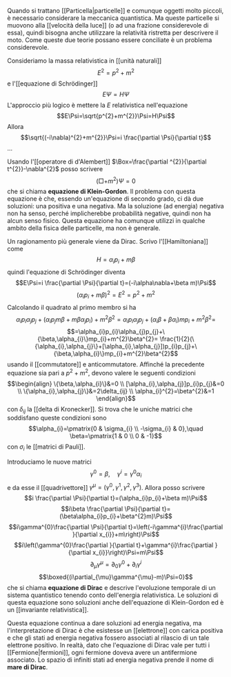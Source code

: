 Quando si trattano [[Particella|particelle]] e comunque oggetti molto piccoli, è necessario considerare la meccanica quantistica. Ma queste particelle si muovono alla [[velocità della luce]] (o ad una frazione considerevole di essa), quindi bisogna anche utilizzare la relatività ristretta per descrivere il moto. Come queste due teorie possano essere conciliate è un problema considerevole.

Consideriamo la massa relativistica in [[unità naturali]]
$$E^{2}=p^{2}+m^{2}$$
e l'[[equazione di Schrödinger]]
$$E\Psi=H\Psi$$
L'approccio più logico è mettere la $E$ relativistica nell'equazione
$$E\Psi=\sqrt{p^{2}+m^{2}}\Psi=H\Psi$$
Allora
$$\sqrt{(-i\nabla)^{2}+m^{2}}\Psi=i \frac{\partial \Psi}{\partial t}$$
...

Usando l'[[operatore di d'Alembert]] $\Box=\frac{\partial ^{2}}{\partial t^{2}}-\nabla^{2}$ posso scrivere
$$(\Box+m^{2})\Psi=0$$
che si chiama **equazione di Klein-Gordon**. Il problema con questa equazione è che, essendo un'equazione di secondo grado, ci dà due soluzioni: una positiva e una negativa. Ma la soluzione (ad energia) negativa non ha senso, perché implicherebbe probabilità negative, quindi non ha alcun senso fisico. Questa equazione ha comunque utilizzi in qualche ambito della fisica delle particelle, ma non è generale.

Un ragionamento più generale viene da Dirac. Scrivo l'[[Hamiltoniana]] come
$$H=\alpha_{i}p_{i}+m\beta$$
quindi l'equazione di Schrödinger diventa
$$E\Psi=i \frac{\partial \Psi}{\partial t}=(-i\alpha\nabla+\beta m)\Psi$$
$$(\alpha_{i}p_{i}+m\beta)^{2}=E^{2}=p^{2}+m^{2}$$
Calcolando il quadrato al primo membro si ha
$$\alpha_{i}p_{i}\alpha_{j}p_{j}+(\alpha_{i}p_{j}m\beta+m\beta \alpha_{j}p_{i})+m^{2}\beta^{2}=\alpha_{i}p_{i}\alpha_{j}p_{j}+(\alpha_{i}\beta+\beta\alpha_{i})mp_{i}+m^{2}\beta^{2}=$$
$$=\alpha_{i}p_{i}\alpha_{j}p_{j}+\{\beta,\alpha_{i}\}mp_{i}+m^{2}\beta^{2}= \frac{1}{2}(\{\alpha_{i},\alpha_{j}\}+[\alpha_{i},\alpha_{j}])p_{i}p_{j}+\{\beta,\alpha_{i}\}mp_{i}+m^{2}\beta^{2}$$
usando il [[commutatore]] e anticommutatore. Affinché la precedente equazione sia pari a $p^{2}+m^{2}$, devono valere le seguenti condizioni
$$\begin{align}
\{\beta,\alpha_{i}\}&=0 \\
[\alpha_{i},\alpha_{j}]p_{i}p_{j}&=0 \\
\{\alpha_{i},\alpha_{j}\}&=2\delta_{ij} \\
\alpha_{i}^{2}=\beta^{2}&=1
\end{align}$$
con $\delta_{ij}$ la [[delta di Kronecker]]. Si trova che le uniche matrici che soddisfano queste condizioni sono
$$\alpha_{i}=\pmatrix{0 & \sigma_{i} \\ -\sigma_{i} & 0},\quad \beta=\pmatrix{1 & 0 \\ 0 & -1}$$
con $\sigma_{i}$ le [[matrici di Pauli]].

Introduciamo le nuove matrici
$$\gamma^{0}=\beta,\quad \gamma^{i}=\gamma^{0}\alpha_{i}$$
e da esse il [[quadrivettore]] $\gamma^{\mu}=(\gamma^{0},\gamma^{1},\gamma^{2},\gamma^{3})$. Allora posso scrivere
$$i \frac{\partial \Psi}{\partial t}=(\alpha_{i}p_{i}+\beta m)\Psi$$
$$i\beta \frac{\partial \Psi}{\partial t}=(\beta\alpha_{i}p_{i}+\beta^{2}m)\Psi$$
$$i\gamma^{0}\frac{\partial \Psi}{\partial t}=\left(-i\gamma^{i}\frac{\partial }{\partial x_{i}}+m\right)\Psi$$
$$i\left(\gamma^{0}\frac{\partial }{\partial t}+\gamma^{i}\frac{\partial }{\partial x_{i}}\right)\Psi=m\Psi$$
$$\partial_{\mu}\gamma^{\mu}=\partial_{0}\gamma^{0}+\partial_{i}\gamma^{i}$$
$$\boxed{(i\partial_{\mu}\gamma^{\mu}-m)\Psi=0}$$
che si chiama **equazione di Dirac** e descrive l'evoluzione temporale di un sistema quantistico tenendo conto dell'energia relativistica. Le soluzioni di questa equazione sono soluzioni anche dell'equazione di Klein-Gordon ed è un [[invariante relativistica]].

Questa equazione continua a dare soluzioni ad energia negativa, ma l'interpretazione di Dirac è che esistesse un [[elettrone]] con carica positiva e che gli stati ad energia negativa fossero associati al rilascio di un tale elettrone positivo. In realtà, dato che l'equazione di Dirac vale per tutti i [[Fermione|fermioni]], ogni fermione doveva avere un antifermione associato. Lo spazio di infiniti stati ad energia negativa prende il nome di **mare di Dirac**.